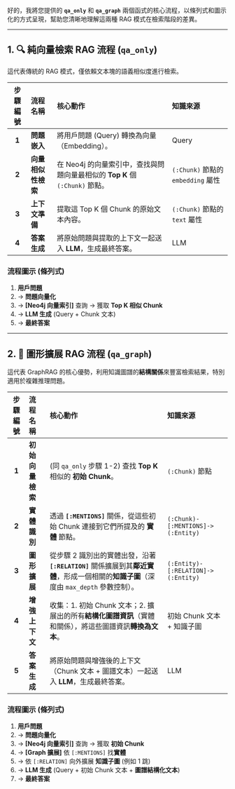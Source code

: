 好的，我將您提供的 **`qa_only`** 和 **`qa_graph`** 兩個函式的核心流程，以條列式和圖示化的方式呈現，幫助您清晰地理解這兩種 RAG 模式在檢索階段的差異。

---

## 1. 🔍 純向量檢索 RAG 流程 (`qa_only`)

這代表傳統的 RAG 模式，僅依賴文本塊的語義相似度進行檢索。

| 步驟編號 | 流程名稱 | 核心動作 | 知識來源 |
| :---: | :--- | :--- | :--- |
| **1** | **問題嵌入** | 將用戶問題 (Query) 轉換為向量（Embedding）。 | Query |
| **2** | **向量相似性檢索** | 在 Neo4j 的向量索引中，查找與問題向量最相似的 **Top K** 個 `(:Chunk)` 節點。 | `(:Chunk)` 節點的 `embedding` 屬性 |
| **3** | **上下文準備** | 提取這 Top K 個 Chunk 的原始文本內容。 | `(:Chunk)` 節點的 `text` 屬性 |
| **4** | **答案生成** | 將原始問題與提取的上下文一起送入 **LLM**，生成最終答案。 | LLM |

### 流程圖示 (條列式)

1.  **用戶問題**
2.  $\rightarrow$ **問題向量化**
3.  $\rightarrow$ **[Neo4j 向量索引]** 查詢 $\rightarrow$ 獲取 **Top K 相似 Chunk**
4.  $\rightarrow$ **LLM 生成** (Query + Chunk 文本)
5.  $\rightarrow$ **最終答案**

---

## 2. 🧠 圖形擴展 RAG 流程 (`qa_graph`)

這代表 GraphRAG 的核心優勢，利用知識圖譜的**結構關係**來豐富檢索結果，特別適用於複雜推理問題。

| 步驟編號 | 流程名稱 | 核心動作 | 知識來源 |
| :---: | :--- | :--- | :--- |
| **1** | **初始向量檢索** | (同 `qa_only` 步驟 1-2) 查找 **Top K** 相似的 **初始 Chunk**。 | `(:Chunk)` 節點 |
| **2** | **實體識別** | 透過 **`[:MENTIONS]`** 關係，從這些初始 Chunk 連接到它們所提及的 **實體** 節點。 | `(:Chunk)-[:MENTIONS]->(:Entity)` |
| **3** | **圖形擴展** | 從步驟 2 識別出的實體出發，沿著 **`[:RELATION]`** 關係擴展到其**鄰近實體**，形成一個相關的**知識子圖**（深度由 `max_depth` 參數控制）。 | `(:Entity)-[:RELATION]->(:Entity)` |
| **4** | **增強上下文** | 收集：1. 初始 Chunk 文本；2. 擴展出的所有**結構化圖譜資訊**（實體和關係），將這些圖譜資訊**轉換為文本**。 | 初始 Chunk 文本 + 知識子圖 |
| **5** | **答案生成** | 將原始問題與增強後的上下文（Chunk 文本 + 圖譜文本）一起送入 **LLM**，生成最終答案。 | LLM |

### 流程圖示 (條列式)

1.  **用戶問題**
2.  $\rightarrow$ **問題向量化**
3.  $\rightarrow$ **[Neo4j 向量索引]** 查詢 $\rightarrow$ 獲取 **初始 Chunk**
4.  $\rightarrow$ **[Graph 擴展]** 依 `[:MENTIONS]` 找**實體**
5.  $\rightarrow$ 依 `[:RELATION]` 向外擴展 **知識子圖** (例如 1 跳)
6.  $\rightarrow$ **LLM 生成** (Query + 初始 Chunk 文本 + **圖譜結構化文本**)
7.  $\rightarrow$ **最終答案**